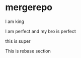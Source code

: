 # mergerepo

I am king 

I am perfect and my bro is perfect

this is super

This is rebase section 
